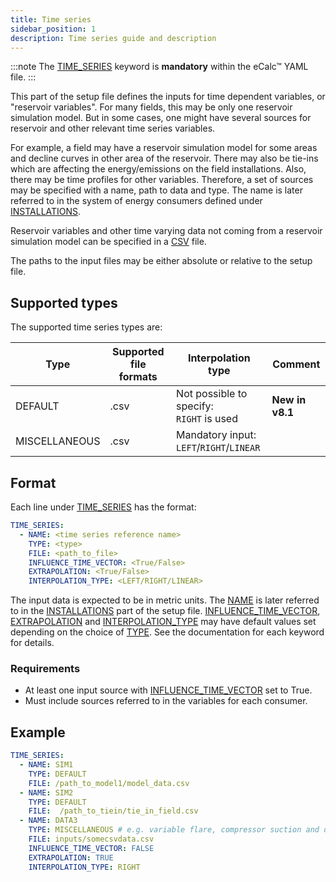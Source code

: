 ```yaml
---
title: Time series
sidebar_position: 1
description: Time series guide and description
---
```


:::note
The [TIME_SERIES](/about/references/TIME_SERIES.md) keyword is **mandatory** within the eCalc™ YAML file.
:::

This part of the setup file defines the inputs for time dependent variables, or "reservoir
variables". For many fields, this may be only one reservoir simulation model. But in some
cases, one might have several sources for reservoir and other relevant time series variables.

For example, a field may have a reservoir simulation model for some areas and decline curves in other area of
the reservoir. There may also be tie-ins which are affecting the energy/emissions on the field
installations. Also, there may be time profiles for other variables.
Therefore, a set of sources may be specified with a name, path to data and type. The name is
later referred to in the system of energy consumers defined under [INSTALLATIONS](/about/references/INSTALLATIONS.md).

Reservoir variables and other time varying data not coming from a reservoir simulation model can
be specified in a [CSV](https://en.wikipedia.org/wiki/Comma-separated_values) file.

The paths to the input files may be either absolute or relative to the setup file.

## Supported types

The supported time series types are:

| Type          | Supported file formats  | Interpolation type                                              | Comment                                                                                                    |
|---------------|-------------------------|-----------------------------------------------------------------|------------------------------------------------------------------------------------------------------------|
| DEFAULT       | .csv                    | Not possible to specify: <br />`RIGHT` is used  | **New in v8.1**                                                                                            |
| MISCELLANEOUS | .csv                    | Mandatory input:<br />`LEFT`/`RIGHT`/`LINEAR`                   |                                                                                                            |

## Format
Each line under [TIME_SERIES](/about/references/TIME_SERIES.md) has the format:

~~~~~~~~yaml
TIME_SERIES:
  - NAME: <time series reference name>
    TYPE: <type>
    FILE: <path_to_file>
    INFLUENCE_TIME_VECTOR: <True/False>
    EXTRAPOLATION: <True/False>
    INTERPOLATION_TYPE: <LEFT/RIGHT/LINEAR>
~~~~~~~~

The input data is expected to be in metric units. The [NAME](/about/references/NAME.md) is later referred
to in the [INSTALLATIONS](/about/references/INSTALLATIONS.md) part of the setup file.
[INFLUENCE_TIME_VECTOR](/about/references/INFLUENCE_TIME_VECTOR.md), [EXTRAPOLATION](/about/references/EXTRAPOLATION.md)
and [INTERPOLATION_TYPE](/about/references/INTERPOLATION_TYPE.md) may have default values set depending
on the choice of [TYPE](/about/references/TYPE.md). See the documentation for each keyword for details.

### Requirements
- At least one input source with [INFLUENCE_TIME_VECTOR](/about/references/INFLUENCE_TIME_VECTOR.md) set to True.
- Must include sources referred to in the variables for each consumer.

## Example
~~~~~~~~yaml
TIME_SERIES:
  - NAME: SIM1
    TYPE: DEFAULT
    FILE: /path_to_model1/model_data.csv
  - NAME: SIM2
    TYPE: DEFAULT
    FILE:  /path_to_tiein/tie_in_field.csv
  - NAME: DATA3
    TYPE: MISCELLANEOUS # e.g. variable flare, compressor suction and discharge pressures
    FILE: inputs/somecsvdata.csv
    INFLUENCE_TIME_VECTOR: FALSE
    EXTRAPOLATION: TRUE
    INTERPOLATION_TYPE: RIGHT
~~~~~~~~


